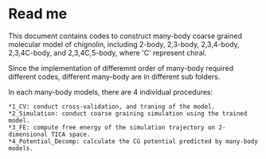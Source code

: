 # Read me

This document contains codes to construct many-body coarse grained molecular model of chignolin, including 2-body, 2,3-body, 2,3,4-body, 2,3,4C-body, and 2,3,4C,5-body, where 'C' represent chiral. 

Since the implementation of differemnt order of many-body required different codes, different many-body are in different sub folders.

In each many-body models, there are 4 individual procedures:

	*1_CV: conduct cross-validation, and traning of the model.
	*2_Simulation: conduct coarse graining simulation using the trained model.
	*3_FE: compute free energy of the simulation trajectory on 2-dimensional TICA space.
	*4_Potential_Decomp: calculate the CG potential predicted by many-body models. 


